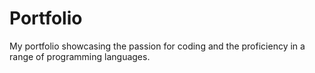 # Portfolio

My portfolio showcasing the passion for coding and the proficiency in a range of programming languages.
